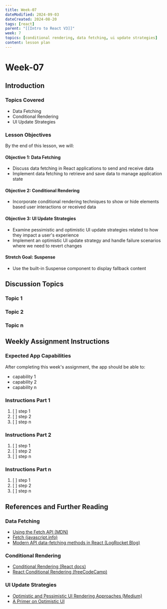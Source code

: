 ```yaml
---
title: Week-07
dateModified: 2024-09-03
dateCreated: 2024-08-20
tags: [react]
parent: "[[Intro to React V3]]"
week: 7
topics: [conditional rendering, data fetching, ui update strategies]
content: lesson plan
---
```


# Week-07

## Introduction

### Topics Covered

- Data Fetching
- Conditional Rendering
- UI Update Strategies

### Lesson Objectives

By the end of this lesson, we will:

#### Objective 1: Data Fetching

- Discuss data fetching in React applications to send and receive data
- Implement data fetching to retrieve and save data to manage application state

#### Objective 2: Conditional Rendering

- Incorporate conditional rendering techniques to show or hide elements based user interactions or received data

#### Objective 3: UI Update Strategies

- Examine pessimistic and optimistic UI update strategies related to how they impact a user's experience
- Implement an optimistic UI update strategy and handle failure scenarios where we need to revert changes

#### Stretch Goal: Suspense

- Use the built-in Suspense component to display fallback content

## Discussion Topics

### Topic 1

### Topic 2

### Topic n

## Weekly Assignment Instructions

### Expected App Capabilities

After completing this week's assignment, the app should be able to:

- capability 1
- capability 2
- capability n

### Instructions Part 1

 1. [ ] step 1
 2. [ ] step 2
 3. [ ] step n

### Instructions Part 2

 1. [ ] step 1
 2. [ ] step 2
 3. [ ] step n

### Instructions Part n

 1. [ ] step 1
 2. [ ] step 2
 3. [ ] step n

## References and Further Reading

### Data Fetching

- [Using the Fetch API (MDN)](https://developer.mozilla.org/en-US/docs/Web/API/Fetch_API/Using_Fetch)
- [Fetch (javascript.info)](https://javascript.info/fetch)
- [Modern API data-fetching methods in React (LogRocket Blog)](https://blog.logrocket.com/modern-api-data-fetching-methods-react/)

### Conditional Rendering

- [Conditional Rendering (React docs)](https://react.dev/learn/conditional-rendering)
- [React Conditional Rendering (freeCodeCamp)](https://www.freecodecamp.org/news/react-conditional-rendering/)

### UI Update Strategies

- [Optimistic and Pessimistic UI Rendering Approaches (Medium)](https://medium.com/@whosale/optimistic-and-pessimistic-ui-rendering-approaches-bc49d1298cc0)
- [A Primer on Optimistic UI](https://imhoff.blog/posts/optimistic-ui-primer)
